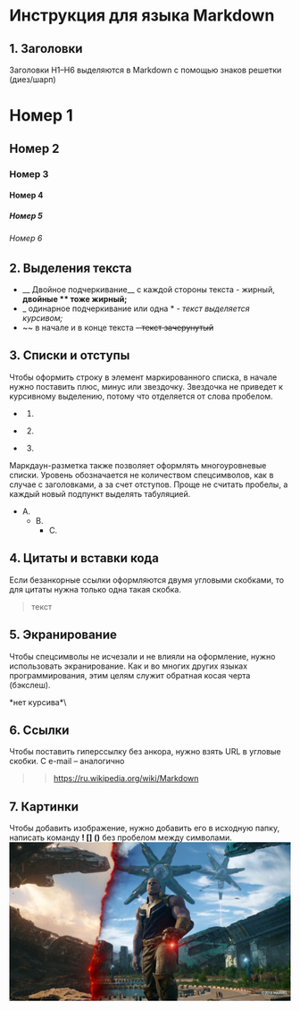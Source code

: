 # Инструкция для языка Markdown
## 1. Заголовки
Заголовки H1–H6 выделяются в Markdown с помощью знаков решетки (диез/шарп)
# Номер 1
## Номер 2
### Номер 3
#### Номер 4
##### Номер 5
###### Номер 6
## 2. Выделения текста
- __ Двойное подчеркивание__ с каждой стороны текста - жирный,
**двойные ** тоже жирный;**
- _ одинарное подчеркивание или одна *
*- текст выделяется курсивом;*
- ~~ в начале и в конце текста
~~- текст зачерунутый~~
## 3. Списки и отступы
Чтобы оформить строку в элемент маркированного списка, в начале нужно поставить плюс, минус или звездочку. Звездочка не приведет к курсивному выделению, потому что отделяется от слова пробелом.
+ 1.
- 2.
* 3.
Маркдаун-разметка также позволяет оформлять многоуровневые списки. Уровень обозначается не количеством спецсимволов, как в случае с заголовками, а за счет отступов. Проще не считать пробелы, а каждый новый подпункт выделять табуляцией.
+ A.
    * B.
        - C.
## 4. Цитаты и вставки кода
Если безанкорные ссылки оформляются двумя угловыми скобками, то для цитаты нужна только одна такая скобка.
>текст
## 5. Экранирование
Чтобы спецсимволы не исчезали и не влияли на оформление, нужно использовать экранирование. Как и во многих других языках программирования, этим целям служит обратная косая черта (бэкслеш).

\*нет курсива*\
## 6. Ссылки
Чтобы поставить гиперссылку без анкора, нужно взять URL в угловые скобки. С e-mail – аналогично
>>https://ru.wikipedia.org/wiki/Markdown

## 7. Картинки 

Чтобы добавить изображение, нужно добавить его в исходную папку, написать команду 
**! [] ()** без пробелом между символами.
![Название](Thanos.jpg)
